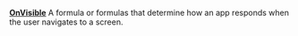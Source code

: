 [**OnVisible**](properties-actions.md) A formula or formulas that determine how an app responds when the user navigates to a screen.
